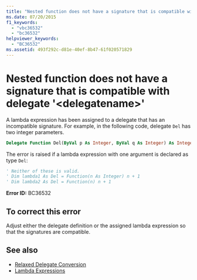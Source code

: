 ```yaml
---
title: "Nested function does not have a signature that is compatible with delegate '<delegatename>'"
ms.date: 07/20/2015
f1_keywords:
  - "vbc36532"
  - "bc36532"
helpviewer_keywords:
  - "BC36532"
ms.assetid: 493f292c-d81e-40ef-8b47-61f020571829
---
```

# Nested function does not have a signature that is compatible with delegate '\<delegatename>'

A lambda expression has been assigned to a delegate that has an incompatible signature. For example, in the following code, delegate `Del` has two integer parameters.

```vb
Delegate Function Del(ByVal p As Integer, ByVal q As Integer) As Integer
```

The error is raised if a lambda expression with one argument is declared as type `Del`:

```vb
' Neither of these is valid.
' Dim lambda1 As Del = Function(n As Integer) n + 1
' Dim lambda2 As Del = Function(n) n + 1
```

**Error ID:** BC36532

## To correct this error

Adjust either the delegate definition or the assigned lambda expression so that the signatures are compatible.

## See also

- [Relaxed Delegate Conversion](../../../visual-basic/programming-guide/language-features/delegates/relaxed-delegate-conversion.md)
- [Lambda Expressions](../../../visual-basic/programming-guide/language-features/procedures/lambda-expressions.md)
